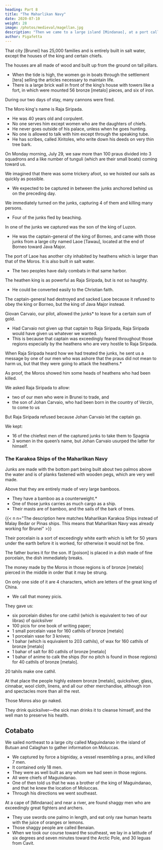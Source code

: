 ```yaml
---
heading: Part 8
title: "The Maharlikan Navy"
date: 2020-07-10
weight: 28
image: /photos/medieval/magellan.jpg
description: "Then we came to a large island [Mindanao], at a port called Chipit and met its king Raja Calanao"
author: Pigafetta
---
```




That city [Brunei] has 25,000 families and is entirely built in salt water, except the houses of the king and certain chiefs.

The houses are all made of wood and built up from the ground on tall pillars.
- When the tide is high, the women go in boats through the settlement [tera] selling the articles necessary to maintain life. 
- There is a large brick wall in front of the king’s house with towers like a fort, in which were mounted 56 bronze [metalo] pieces, and six of iron.

During our two days of stay, many cannons were fired.

The Moro king's name is Raja Siripada.
- He was 40 years old and corpulent.
- No one serves him except women who are the daughters of chiefs. 
- He never goes outside of his palace, unless when he goes hunting.
- No one is allowed to talk with him except through the speaking tube. 
- He has scribes, called Xiritoles, who write down his deeds on very thin tree bark.


On Monday morning, July 29, we saw more than 100 praus divided into 3 squadrons and a like number of tunguli (which are their small boats) coming toward us.


We imagined that there was some trickery afoot, so we hoisted our sails as quickly as possible.
- We expected to be captured in between the junks anchored behind us on the preceding day.

We immediately turned on the junks, capturing 4 of them and killing many persons.
- Four of the junks fled by beaching.

In one of the junks we captured was the son of the king of Luzon.
- He was the captain-general of the king of Borneo, and came with those junks from a large city named Laoe [Tawau], located at the end of Borneo toward Java Major.

The port of Laoe has another city inhabited by heathens which is larger than that of the Moros. It is also built in salt water.
- The two peoples have daily combats in that same harbor.

The heathen king is as powerful as Raja Siripada, but is not so haughty.
- He could be converted easily to the Christian faith.


The captain-general had destroyed and sacked Laoe because it refused to obey the king or Borneo, but the king of Java Major instead.

Giovan Carvaio, our pilot, allowed the junks* to leave for a certain sum of gold.
- Had Carvaio not given up that captain to Raja Siripada, Raja Siripada would have given us whatever we wanted.
- This is because that captain was exceedingly feared throughout those regions especially by the heathens who are very hostile to Raja Siripada.

<!-- n n="Maharlika Note: The Maharlikan navy used Karakoa ships" >}} -->
 


When Raja Siripada heard how we had treated the junks, he sent us a message by one of our men who was ashore that the praus did not mean to harm us, but that they were going to attack the heathens.*

<!-- n n="Maharlika Note: This is part of the Brunei Civil war wherin Brunei was supported by both Luzon and Sulu as its vassals" >}} -->


As proof, the Moros showed him some heads of heathens who had been killed.

We asked Raja Siripada to allow:
- two of our men who were in Brunei to trade, and
- the son of Johan Carvaio, who had been born in the country of Verzin, to come to us


But Raja Siripada refused because Johan Carvaio let the captain go.

We kept:
- 16 of the chiefest men of the captured junks to take them to Spagnia
- 3 women in the queen’s name, but Johan Carvaio usurped the latter for himself.



### The Karakoa Ships of the Maharlikan Navy

Junks are made with the bottom part being built about two palmos above the water and is of planks fastened with wooden pegs, which are very well made.

Above that they are entirely made of very large bamboos. 
- They have a bamboo as a counterweight.*
- One of those junks carries as much cargo as a ship. 
- Their masts are of bamboo, and the sails of the bark of trees.

{{< n n="The description here matches Maharlikan Karakoa Ships instead of Malay Bedar or Pinas ships. This means that Maharlikan Navy was already working for Brunei" >}}


Their porcelain is a sort of exceedingly white earth which is left for 50 years under the earth before it is worked, for otherwise it would not be fine.

The father buries it for the son. If [poison] is placed in a dish made of fine porcelain, the dish immediately breaks. 

The money made by the Moros in those regions is of bronze [metalo] pierced in the middle in order that it may be strung.

On only one side of it are 4 characters, which are letters of the great king of China. 
- We call that money picis.

They gave us:
- six porcelain dishes for one cathil (which is equivalent to two of our libras) of quicksilver
- 100 picis for one book of writing paper; 
- 1 small porcelain vase for 160 cathils of bronze [metalo]
- 1 porcelain vase for 3 knives; 
- 1 bahar (which is equivalent to 203 cathils), of wax for 160 cathils of bronze [metalo] 
- 1 bahar of salt for 80 cathils of bronze [metalo] 
- 1 bahar of anime to calk the ships (for no pitch is found in those regions) for 40 cathils of bronze [metalo]. 

20 tahils make one cathil.

At that place the people highly esteem bronze [metalo], quicksilver, glass, cinnabar, wool cloth, linens, and all our other merchandise, although iron and spectacles more than all the rest. 

Those Moros also go naked. 

They drink quicksilver—the sick man drinks it to cleanse himself, and the well man to preserve his health.


## Cotabato

We sailed northeast to a large city called Maguindanao in the island of Butuan and Calaghan to gather information on Moluccas.
- We captured by force a bigniday, a vessel resembling a prau, and killed 7 men.
- It contained only 18 men.
- They were as well built as any whom we had seen in those regions. 
- All were chiefs of Maguindanao. 
- One of then told us that he was a brother of the king of Maguindanao, and that he knew the location of Moluccas.
- Through his directions we went southeast.

At a cape of [Mindanao] and near a river, are found shaggy men who are exceedingly great fighters and archers. 
- They use swords one palmo in length, and eat only raw human hearts with the juice of oranges or lemons.
- Those shaggy people are called Benaian. 
- When we took our course toward the southeast, we lay in a latitude of six degrees and seven minutes toward the Arctic Pole, and 30 leguas from Cavit.
